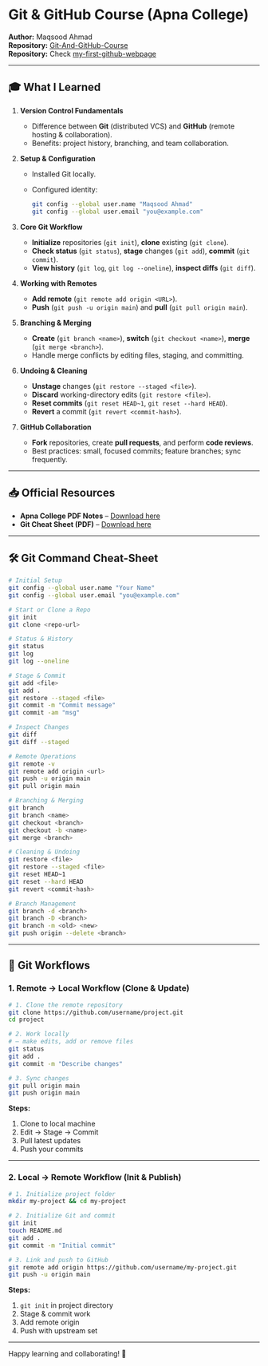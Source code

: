 # Git & GitHub Course (Apna College)

**Author:** Maqsood Ahmad<br>
**Repository:** [Git-And-GitHub-Course](https://github.com/maqsoodkhan840/Git-And-GitHub-Course)<br>
**Repository:** Check [my-first-github-webpage](https://maqsoodkhan840.github.io/my-first-github-webpage/)<br>

---

## 🎓 What I Learned

1. **Version Control Fundamentals**

   - Difference between **Git** (distributed VCS) and **GitHub** (remote hosting & collaboration).
   - Benefits: project history, branching, and team collaboration.

2. **Setup & Configuration**

   - Installed Git locally.
   - Configured identity:

     ```bash
     git config --global user.name "Maqsood Ahmad"
     git config --global user.email "you@example.com"
     ```

3. **Core Git Workflow**

   - **Initialize** repositories (`git init`), **clone** existing (`git clone`).
   - **Check status** (`git status`), **stage** changes (`git add`), **commit** (`git commit`).
   - **View history** (`git log`, `git log --oneline`), **inspect diffs** (`git diff`).

4. **Working with Remotes**

   - **Add remote** (`git remote add origin <URL>`).
   - **Push** (`git push -u origin main`) and **pull** (`git pull origin main`).

5. **Branching & Merging**

   - **Create** (`git branch <name>`), **switch** (`git checkout <name>`), **merge** (`git merge <branch>`).
   - Handle merge conflicts by editing files, staging, and committing.

6. **Undoing & Cleaning**

   - **Unstage** changes (`git restore --staged <file>`).
   - **Discard** working-directory edits (`git restore <file>`).
   - **Reset commits** (`git reset HEAD~1`, `git reset --hard HEAD`).
   - **Revert** a commit (`git revert <commit-hash>`).

7. **GitHub Collaboration**

   - **Fork** repositories, create **pull requests**, and perform **code reviews**.
   - Best practices: small, focused commits; feature branches; sync frequently.

---

## 📥 Official Resources

- **Apna College PDF Notes** – [Download here](https://www.apnacollege.in/notes?utm_source=chatgpt.com)
- **Git Cheat Sheet (PDF)** – [Download here](https://lwfiles.mycourse.app/62a6cd5e1e9e2fbf212d608d-public/publicFiles/git-cheat-sheet-education.pdf)

---

## 🛠️ Git Command Cheat-Sheet

```bash
# Initial Setup
git config --global user.name "Your Name"
git config --global user.email "you@example.com"

# Start or Clone a Repo
git init
git clone <repo-url>

# Status & History
git status
git log
git log --oneline

# Stage & Commit
git add <file>
git add .
git restore --staged <file>
git commit -m "Commit message"
git commit -am "msg"

# Inspect Changes
git diff
git diff --staged

# Remote Operations
git remote -v
git remote add origin <url>
git push -u origin main
git pull origin main

# Branching & Merging
git branch
git branch <name>
git checkout <branch>
git checkout -b <name>
git merge <branch>

# Cleaning & Undoing
git restore <file>
git restore --staged <file>
git reset HEAD~1
git reset --hard HEAD
git revert <commit-hash>

# Branch Management
git branch -d <branch>
git branch -D <branch>
git branch -m <old> <new>
git push origin --delete <branch>
```

---

## 🔄 Git Workflows

### 1. Remote → Local Workflow (Clone & Update)

```bash
# 1. Clone the remote repository
git clone https://github.com/username/project.git
cd project

# 2. Work locally
# — make edits, add or remove files
git status
git add .
git commit -m "Describe changes"

# 3. Sync changes
git pull origin main
git push origin main
```

**Steps:**

1. Clone to local machine
2. Edit → Stage → Commit
3. Pull latest updates
4. Push your commits

---

### 2. Local → Remote Workflow (Init & Publish)

```bash
# 1. Initialize project folder
mkdir my-project && cd my-project

# 2. Initialize Git and commit
git init
touch README.md
git add .
git commit -m "Initial commit"

# 3. Link and push to GitHub
git remote add origin https://github.com/username/my-project.git
git push -u origin main
```

**Steps:**

1. `git init` in project directory
2. Stage & commit work
3. Add remote origin
4. Push with upstream set

---

Happy learning and collaborating! 🚀

